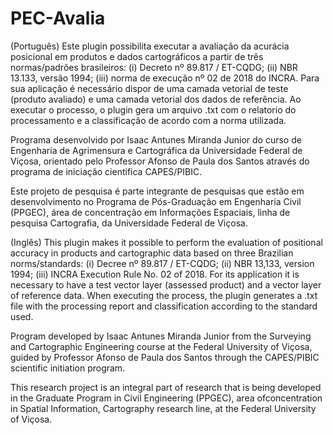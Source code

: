 # PEC-Avalia
(Português)
Este plugin possibilita executar a avaliação da acurácia posicional em produtos e dados cartográficos a partir de três normas/padrões brasileiros: (i) Decreto nº 89.817 / ET-CQDG; (ii) NBR 13.133, versão 1994; (iii) norma de execução nº 02 de 2018 do INCRA. Para sua aplicação é necessário dispor de uma camada vetorial de teste (produto avaliado) e uma camada vetorial dos dados de referência. Ao executar o processo, o plugin gera um arquivo .txt com o relatorio do processamento e a classificação de acordo com a norma utilizada.

Programa desenvolvido por Isaac Antunes Miranda Junior do curso de Engenharia de Agrimensura e Cartográfica da Universidade Federal de Viçosa, orientado pelo Professor Afonso de Paula dos Santos através do programa de iniciação cientifica CAPES/PIBIC.

Este projeto de pesquisa é parte integrante de pesquisas que estão em desenvolvimento no Programa de Pós-Graduação em Engenharia Civil (PPGEC), área de concentração em Informações Espaciais, linha de pesquisa Cartografia, da Universidade Federal de Viçosa.

(Inglês)
This plugin makes it possible to perform the evaluation of positional accuracy in products and cartographic data based on three Brazilian norms/standards: (i) Decree nº 89.817 / ET-CQDG; (ii) NBR 13,133, version 1994; (iii) INCRA Execution Rule No. 02 of 2018. For its application it is necessary to have a test vector layer (assessed product) and a vector layer of reference data. When executing the process, the plugin generates a .txt file with the processing report and classification according to the standard used.

Program developed by Isaac Antunes Miranda Junior from the Surveying and Cartographic Engineering course at the Federal University of Viçosa, guided by Professor Afonso de Paula dos Santos through the CAPES/PIBIC scientific initiation program.

This research project is an integral part of research that is being developed in the Graduate Program in Civil Engineering (PPGEC), area of ​​concentration in Spatial Information, Cartography research line, at the Federal University of Viçosa.